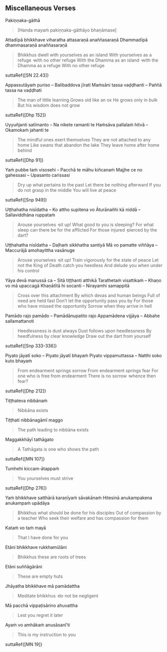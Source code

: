 ## Miscellaneous Verses<a id="misc-verses"></a>
Pakiṇṇaka-gāthā

> [Handa mayaṁ pakiṇṇaka-gāthāyo bhaṇāmase]

Attadīpā bhikkhave viharatha attasaraṇā anaññasaraṇā
Dhammadīpā dhammasaraṇā anaññasaraṇā

<div class="english">

> Bhikkhus dwell with yourselves as an island
> With yourselves as a refuge  ̓  with no other refuge
> With the Dhamma as an island  ̓  with the Dhamma as a refuge
> With no other refuge

</div>

suttaRef{[SN 22.43]}

Appassutāyaṁ puriso – Balibaddova jīrati
Maṁsāni tassa vaḍḍhanti – Paññā tassa na vaḍḍhati

<div class="english">

> The man of little learning
> Grows old like an ox
> He grows only in bulk
> But his wisdom does not grow

</div>

suttaRef{[Dhp 152]}

Uyyuñjanti satīmanto – Na nikete ramanti te
Haṁsāva pallalaṁ hitvā – Okamokaṁ jahanti te

<div class="english">

> The mindful ones exert themselves
> They are not attached to any home
> Like swans that abandon the lake
> They leave home after home behind

</div>

suttaRef{[Dhp 91]}

Yaṁ pubbe taṁ visosehi – Pacchā te māhu kiñcanaṁ
Majjhe ce no gahessasi – Upasanto carissasi

<div class="english">

> Dry up what pertains to the past
> Let there be nothing afterward
> If you do not grasp in the middle
> You will live at peace

</div>

suttaRef{[Snp 949]}

Uṭṭhahatha nisīdatha – Ko attho supitena vo
Āturānañhi kā niddā – Sallaviddhāna ruppataṁ

<div class="english">

> Arouse yourselves  ̓  sit up!
> What good to you is sleeping?
> For what sleep can there be for the afflicted
> For those injured  ̓  pierced by the dart?

</div>

Uṭṭhahatha nisīdatha – Daḷhaṁ sikkhatha santiyā
Mā vo pamatte viññāya – Maccurājā amohayittha vasānuge

<div class="english">

> Arouse yourselves  ̓  sit up!
> Train vigorously for the state of peace
> Let not the King of Death catch you heedless
> And delude you when under his control

</div>

Yāya devā manussā ca – Sitā tiṭṭhanti atthikā
Tarathetaṁ visattikaṁ – Khaṇo vo mā upaccagā
Khaṇātītā hi socanti – Nirayamhi samappitā

<div class="english">

> Cross over this attachment
> By which devas and human beings
> Full of need are held fast
> Don’t let the opportunity pass you by
> For those who have missed the opportunity
> Sorrow when they arrive in hell

</div>

Pamādo rajo pamādo – Pamādānupatito rajo
Appamādena vijjāya – Abbahe sallamattanoti

<div class="english">

> Heedlessness is dust always
> Dust follows upon heedlessness
> By heedfulness by clear knowledge
> Draw out the dart from yourself

</div>

suttaRef{[Snp 333-336]}

Piyato jāyatī soko – Piyato jāyatī bhayaṁ
Piyato vippamuttassa – Natthi soko kuto bhayaṁ

<div class="english">

> From endearment springs sorrow
> From endearment springs fear
> For one who is free from endearment
> There is no sorrow  ̓  whence then fear?

</div>

suttaRef{[Dhp 212]}

Tiṭṭhateva nibbānaṁ

<div class="english">

> Nibbāna exists

</div>

Tiṭṭhati nibbānagāmī maggo

<div class="english">

> The path leading to nibbāna exists

</div>

Maggakkhāyī tathāgato

<div class="english">

> A Tathāgata is one who shows the path

</div>

suttaRef{[MN 107]}

Tumhehi kiccam-ātappaṁ

<div class="english">

> You yourselves must strive

</div>

suttaRef{[Dhp 276]}

Yaṁ bhikkhave satthārā karaṇīyaṁ sāvakānaṁ
Hitesinā anukampakena anukampaṁ upādāya

<div class="english">

> Bhikkhus what should be done for his disciples
> Out of compassion by a teacher
> Who seek their welfare and has compassion for them

</div>

Kataṁ vo taṁ mayā

<div class="english">

> That I have done for you

</div>

Etāni bhikkhave rukkhamūlāni

<div class="english">

> Bhikkhus these are roots of trees

</div>

Etāni suññāgārāni

<div class="english">

> These are empty huts

</div>

Jhāyatha bhikkhave mā pamādattha

<div class="english">

> Meditate bhikkhus  ̓  do not be negligent

</div>

Mā pacchā vippaṭisārino ahuvattha

<div class="english">

> Lest you regret it later

</div>

Ayaṁ vo amhākaṁ anusāsanī’ti

<div class="english">

> This is my instruction to you

</div>

suttaRef{[MN 19]}
